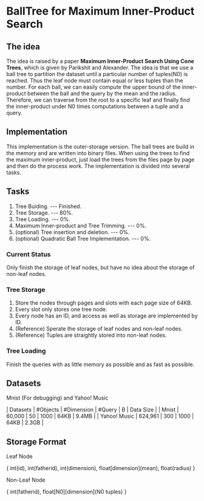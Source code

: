 # BallTree for Maximum Inner-Product Search
## The idea

The idea is raised by a paper **Maximum Inner-Product Search Using Cone Trees**, which is given by Parikshit and Alexander. The idea is that we use a ball tree to partition the dataset until a particular number of tuples(N0) is reached. Thus the leaf node must contain equal or less tuples than the number. For each ball, we can easily compute the upper bound of the inner-product between the ball and the query by the mean and the radius. Therefore, we can traverse from the root to a specific leaf and finally find the inner-product under N0 times computations between a tuple and a query.

## Implementation

This implementation is the outer-storage version. The ball trees are build in the memory and are written into binary files. When using the trees to find the maximum inner-product, just load the trees from the files page by page and then do the process work. The implementation is divided into several tasks.

## Tasks

1. Tree Buiding. --- Finished.
2. Tree Storage. --- 80%.
3. Tree Loading. --- 0%.
4. Maximum Inner-product and Tree Trimming. --- 0%.
5. (optional) Tree insertion and deletion. --- 0%.
6. (optional) Quadratic Ball Tree Implementation. --- 0%.

### Current Status

Only finish the storage of leaf nodes, but have no idea about the storage of non-leaf nodes.

### Tree Storage

1. Store the nodes through pages and slots with each page size of 64KB.
2. Every slot only stores one tree node.
3. Every node has an ID, and access as well as storage are implemented by ID.
4. (Reference) Sperate the storage of leaf nodes and non-leaf nodes.
5. (Reference) Tuples are straightly stored into non-leaf nodes.

### Tree Loading

Finish the queries with as little memory as possible and as fast as possible.

## Datasets

Mnist (For debugging) and Yahoo! Music

| Datasets | #Objects | #Dimension | #Query | B | Data Size |
| Mnist | 60,000 | 50 | 1000 | 64KB | 9.4MB |
| Yahoo! Music | 624,961 | 300 | 1000 | 64KB | 2.3GB |

## Storage Format

Leaf Node

{ int(id), int(fatherid), int(dimension), float\[dimension\](mean), float(radius) }

Non-Leaf Node

{ int(fatherid), float\[N0\]\[dimension\](N0 tuples) }